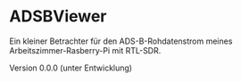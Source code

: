 # ADSBViewer
Ein kleiner Betrachter für den ADS-B-Rohdatenstrom meines Arbeitszimmer-Rasberry-Pi mit RTL-SDR.

Version 0.0.0 (unter Entwicklung)
